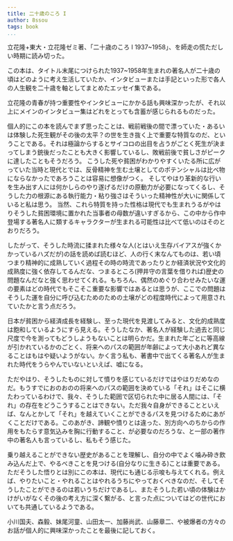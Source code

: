 ```yaml
---
title: 二十歳のころ I
author: 8ssou
tags: book
...
```


立花隆+東大・立花隆ゼミ著、「二十歳のころ I 1937~1958」、を師走の慌ただしい時期に読み切った。

この本は、タイトル末尾につけられた1937~1958年生まれの著名人が二十歳の頃はどのように考え生活していたか、インタビューまたは手記といった形で各人の人生観を二十歳を軸としてまとめたエッセイ集である。

立花隆の青春が持つ重要性やインタビューにかかる話も興味深かったが、それ以上にメインのインタビュー集はどれをとっても含蓄が感じられるものだった。

個人的にこの本を読んでまず思ったことは、戦前戦後の間で漂っていた・あるいは体験した死生観がその後の太平？の世を生き抜く上で重要な特質なのだ、ということである。それは極論からするとサイコロの出目を占うがごとく死生が決まってしまう銃後だったことも大きく影響しているし、敗戦前後で貧しさがピークに達したこともそうだろう。
こうした死や貧困がわかりやすくいたる所に広がっていた当時と現代とでは、反骨精神を生む土壌としてのポテンシャルは比べ物にならなかったであろうことは容易に想像がつく。
そしてやはり革新的な行いを生み出す人には何かしらのやり遂げるだけの原動力が必要になってくるし、そうした力の根源にある執行能力・粘り強さはそういった精神性が大いに関係していると私は思う。
当然、これら特質を持った性格は現代でも生まれうるがやはりそうした貧困環境に置かれた当事者の母数が違いすぎるから、この中から作中登場する著名人に類するキャラクターが生まれる可能性は比べて低いのはそのとおりだろう。

したがって、そうした時流に揉まれた様々な人(とはいえ生存バイアスが強くかかっているハズだが)の話を読めば読むほど、人の行く末なんてものは、若い頃つまり精神的に成熟していく過程その時の時流であったりとか経済状況や文化的成熟度に強く依存してるんだな、つまるところ(押井守の言葉を借りれば)歴史の問題なんだなと強く思わせてくれる。もちろん、偶然のめぐり合わせみたいな運の要素はどの時代でもそこそこ重要な影響ではあるとは思うが、ここでの問題はそうした運を自分に呼び込むためのための土壌がどの程度時代によって用意されていたかと言う点だろう。

日本が貧困から経済成長を経験し、至った現代を見渡してみると、文化的成熟度は飽和しているようにすら見える。そうしたなか、著名人が経験した過去と同じ尺度で今を測ってもどうしようもないことは明らかだ。生まれた年ごとに等高線が引かれているかのごとく、将来へのパスの範囲が年齢によって大小あれど異なることはもはや疑いようがない。かく言う私も、著書中で出てくる著名人が生まれた時代をうらやんでいないといえば、嘘になる。

ただやはり、そうしたものに対して憤りを感じているだけではやはりだめなのだ。もうすでにおのおのの将来へのパスの範囲を決めている「それ」はそこに横たわっているわけで、我々、そうした範囲で区切られた中に居る人間には、「それ」の存在をどうこうすることはできない。ただ我々自身ができることといえば、なんとかして「それ」を越えていくことができるパスを見つけるためにあがくことだけである。このあがき、諦観や憤りとは違った、別方向へのちからの作用をもたらす意気込みを胸に行動すること、が必要なのだろうな、と一部の著作中の著名人も言っているし、私もそう感じた。

乗り越えることができない歴史があることを理解し、自分の中でよく噛み砕き飲み込んだ上で、やるべきことを見つける(自分なりに生きる)ことは重要である。ただそうした悟りとは別にこの本は、現代にも通じる示唆も与えてくれる。例えば、やりたいこと・やれることはやれるうちにやっておくべきなのだ、そしてそうしたことができるのは若いうちだけであるし、またそうした若い頃の体験はかけがいがなくその後の考え方に深く繋がる、と言った点についてはどの世代においても共通しているようである。

小川国夫、森毅、妹尾河童、山田太一、加藤尚武、山藤章二、や被爆者の方々のお話が個人的に興味深かったことを最後に記しておく。

